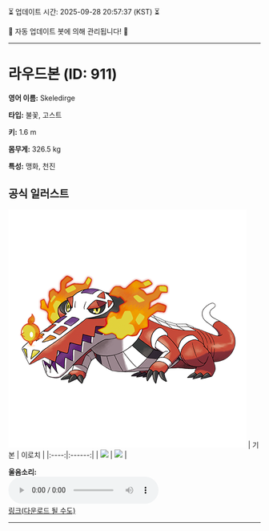 
⏳ 업데이트 시간: 2025-09-28 20:57:37 (KST) ⏳

🤖 자동 업데이트 봇에 의해 관리됩니다! 🤖

---

# 라우드본 (ID: 911)
**영어 이름:** Skeledirge

**타입:** 불꽃, 고스트

**키:** 1.6 m

**몸무게:** 326.5 kg

**특성:** 맹화, 천진

## 공식 일러스트
![](https://raw.githubusercontent.com/PokeAPI/sprites/master/sprites/pokemon/other/official-artwork/911.png)
| 기본 | 이로치 |
|:----:|:------:|
| <img src="http://play.pokemonshowdown.com/sprites/ani/skeledirge.gif" width="200"> | <img src="http://play.pokemonshowdown.com/sprites/ani-shiny/skeledirge.gif" width="200"> |

**울음소리:**<br><audio controls src="https://raw.githubusercontent.com/PokeAPI/cries/main/cries/pokemon/latest/911.ogg"></audio><br> [링크(다운로드 될 수도)](https://raw.githubusercontent.com/PokeAPI/cries/main/cries/pokemon/latest/911.ogg)


---
